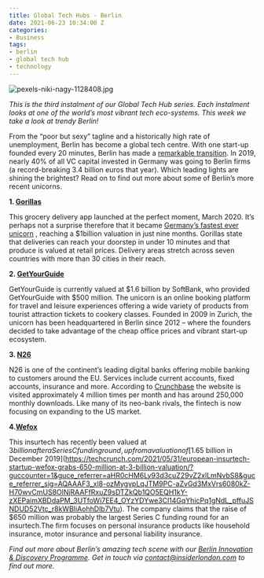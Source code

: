 ```yaml
---
title: Global Tech Hubs - Berlin
date: 2021-06-23 10:34:00 Z
categories:
- Business
tags:
- berlin
- global tech hub
- technology
---
```


![pexels-niki-nagy-1128408.jpg](/uploads/pexels-niki-nagy-1128408.jpg)

*This is the third instalment of our Global Tech Hub series. Each instalment looks at one of the world’s most vibrant tech eco-systems. This week we take a look at trendy Berlin!*

From the “poor but sexy” tagline and a historically high rate of unemployment, Berlin has become a global tech centre. With one start-up founded every 20 minutes, Berlin has made a [remarkable transition](https://www.insiderlondon.com/blog/berlin-a-new-global-centre/). In 2019, nearly 40% of all VC capital invested in Germany was going to Berlin firms (a record-breaking 3.4 billion euros that year). 
Which leading lights are shining the brightest? Read on to find out more about some of Berlin’s more recent unicorns.

**1.	[Gorillas](https://gorillas.io/en)** 

This grocery delivery app launched at the perfect moment, March 2020. It’s perhaps not a surprise therefore that it became [Germany’s fastest ever unicorn](https://sifted.eu/articles/gorillas-raises-e245m-unicorn/0) , reaching a $1billion valuation in just nine months. Gorillas state that deliveries can reach your doorstep in under 10 minutes and that produce is valued at retail prices. Delivery areas stretch across seven countries with more than 30 cities in their reach. 

**2. [GetYourGuide](https://www.getyourguide.co.uk/)**

GetYourGuide is currently valued at $1.6 billion by SoftBank, who provided GetYourGuide with $500 million. The unicorn is an online booking platform for travel and leisure experiences offering a wide variety of products from tourist attraction tickets to cookery classes. Founded in 2009 in Zurich, the unicorn has been headquartered in Berlin since 2012 – where the founders decided to take advantage of the cheap office prices and vibrant start-up ecosystem.

**3. [N26](https://n26.com/)**

N26 is one of the continent’s leading digital banks offering mobile banking to customers around the EU. Services include current accounts, fixed accounts, insurance and more. According to [Crunchbase](https://www.crunchbase.com/organization/n26/technology) the website is visited approximately 4 million times per month and has around 250,000 monthly downloads. Like many of its neo-bank rivals, the fintech is now focusing on expanding to the US market.

**4.[Wefox](https://www.wefox.com/)**

This insurtech has recently been valued at $3 billion after a Series C funding round, up from a valuation of [$1.65 billion in December 2019](https://techcrunch.com/2021/05/31/european-insurtech-startup-wefox-grabs-650-million-at-3-billion-valuation/?guccounter=1&guce_referrer=aHR0cHM6Ly93d3cuZ29vZ2xlLmNvbS8&guce_referrer_sig=AQAAAF3_xl8-ozMygvpLqJTM9PC-aZvGd3MxVrs6080kZ-H70wvCmUS8OlNjRAAFfRxuZ9sDTZkQb1QO5EQH1kY-zXEPaimXBDdaPM_3UTfoWi7EE4_OYzYDYwe3Cl14GqYhicPq1gNdL_pffuJSNDUD52Vtc_r8kWBIiAohhDlb7Vtu). The company claims that the raise of $650 million was probably the largest Series C funding round for an insurtech.The firm focuses on personal insurance products like household insurance, motor insurance and personal liability insurance.


*Find out more about Berlin’s amazing tech scene with our [Berlin Innovation & Discovery Programme](https://www.insiderlondon.com/europe/berlin/). Get in touch via [contact@insiderlondon.com](mailto:contact@insiderlondon.com) to find out more.*
